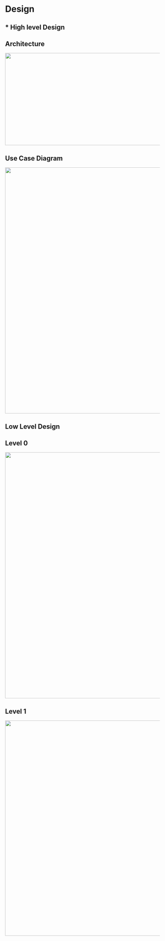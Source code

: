 # Design
 ## * High level Design
## Architecture
<p align="center">
  <img 
    width="600"
    height="300"
    src="https://github.com/vishnuprasadUday/M1_Movie_Ticket_booking_system/blob/main/2_Design/Architecture/Architecture.png"
  >
</p>

## Use Case Diagram

<p align="center">
  <img 
    width="800"
    height="800"
    src="https://github.com/vishnuprasadUday/M1_Movie_Ticket_booking_system/blob/main/2_Design/Architecture/Online-Movie-Ticket-Booking-Use-Case-Diagram.png"
  >
</p>

## Low Level Design
  ## Level 0

<p align="center">
  <img 
    width="800"
    height="800"
    src="https://github.com/vishnuprasadUday/M1_Movie_Ticket_booking_system/blob/main/2_Design/Architecture/Online%20Movie%20Ticket%20Booking%20SystemZero%20Level.jpeg"
  >
</p>

  ## Level 1

<p align="center">
  <img 
    width="800"
    height="700"
    src="https://github.com/vishnuprasadUday/M1_Movie_Ticket_booking_system/blob/main/2_Design/Architecture/Online%20Movie%20Ticket%20Booking%20System%20First%20Level.jpeg"
  >
</p>
